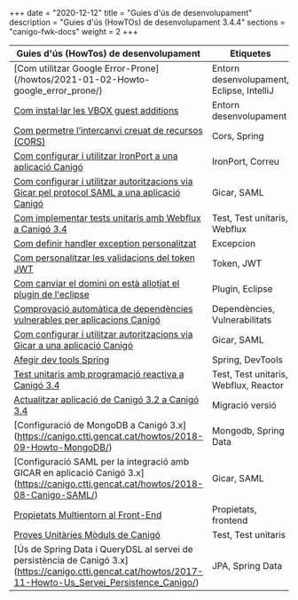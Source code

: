 +++
date        = "2020-12-12"
title       = "Guies d'ús de desenvolupament"
description = "Guies d'ús (HowTOs) de desenvolupament 3.4.4"
sections    = "canigo-fwk-docs"
weight        = 2
+++

| Guies d'ús (HowTos) de desenvolupament | Etiquetes  |
| ---    | --- |
| [Com utilitzar Google Error-Prone] (/howtos/2021-01-02-Howto-google_error_prone/)| Entorn desenvolupament, Eclipse, IntelliJ |
| [Com instal·lar les VBOX guest additions](https://canigo.ctti.gencat.cat/howtos/2021-02-08-Howto-Instalar-guest-additions-entorn-desenvolupament-canigo/)| Entorn desenvolupament |
| [Com permetre l’intercanvi creuat de recursos (CORS)](https://canigo.ctti.gencat.cat/howtos/2021-01-02-Howto-spring_cors/)| Cors, Spring |
| [Com configurar i utilitzar IronPort a una aplicació Canigó](/howtos/2019-10-01-Howto-utilitzacio_IronPort_Canigo/) | IronPort, Correu |
| [Com configurar i utilitzar autoritzacions via Gicar pel protocol SAML a una aplicació Canigó](/howtos/2020-03-27-Howto-utilitzacio_autoritzacio_Gicar_SAML_Canigo/) | Gicar, SAML |
| [Com implementar tests unitaris amb Webflux a Canigó 3.4](/howtos/2019-07-24-Howto-Test_unitaris_webflux_canigo_3_4/) | Test, Test unitaris, Webflux |
| [Com definir handler exception personalitzat](/howtos/2020-10-08-Definir_handler_exception_personalitzat/) | Excepcion |
| [Com personalitzar les validacions del token JWT](/howtos/2020-09-30-Personalitzar_validacio_token_jwt/) | Token, JWT |
| [Com canviar el domini on està allotjat el plugin de l'eclipse](/howtos/2020-07-14-Howto_canvi_domini_plugin_eclipse/) | Plugin, Eclipse |
| [Comprovació automàtica de dependències vulnerables per aplicacions Canigó](/howtos/2019-08-13-Howto-Dependency-check/) | Dependències, Vulnerabilitats |
| [Com configurar i utilitzar autoritzacions via Gicar a una aplicació Canigó](/howtos/2019-10-25-Howto-utilitzacio_autoritzacio_Gicar_Canigo/) | Gicar, SAML |
| [Afegir dev tools Spring](/howtos/2019-04-Howto-afegir_dev_tools_spring/) | Spring, DevTools |
| [Test unitaris amb programació reactiva a Canigó 3.4](/howtos/2019-03-Howto-Test_unitaris_programacio_reactiva_canigo_3_4/) | Test, Test unitaris, Webflux, Reactor |
| [Actualitzar aplicació de Canigó 3.2 a Canigó 3.4](https://canigo.ctti.gencat.cat/howtos/2019-03-Howto-Actualitzacio_Canigo3_2_Canigo3_4/) | Migració versió |
| [Configuració de MongoDB a Canigó 3.x] (https://canigo.ctti.gencat.cat/howtos/2018-09-Howto-MongoDB/) | Mongodb, Spring Data |
| [Configuració SAML per la integració amb GICAR en aplicació Canigó 3.x] (https://canigo.ctti.gencat.cat/howtos/2018-08-Canigo-SAML/) | Gicar, SAML |
| [Propietats Multientorn al Front-End](https://canigo.ctti.gencat.cat/howtos/2018-04-howto-frontend-multientorn/) | Propietats, frontend|
| [Proves Unitàries Mòduls de Canigó](https://canigo.ctti.gencat.cat/howtos/2018-01-howto-test_jars_canigo/) | Test, Test unitaris |
| [Ús de Spring Data i QueryDSL al servei de persistència de Canigó 3.x] (https://canigo.ctti.gencat.cat/howtos/2017-11-Howto-Us_Servei_Persistence_Canigo/) | JPA, Spring Data |


